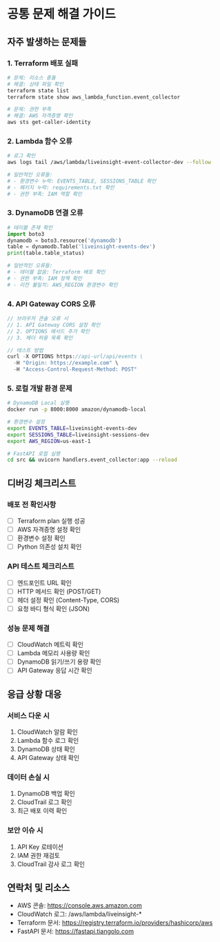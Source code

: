# 공통 문제 해결 가이드

## 자주 발생하는 문제들

### 1. Terraform 배포 실패
```bash
# 문제: 리소스 충돌
# 해결: 상태 파일 확인
terraform state list
terraform state show aws_lambda_function.event_collector

# 문제: 권한 부족
# 해결: AWS 자격증명 확인
aws sts get-caller-identity
```

### 2. Lambda 함수 오류
```bash
# 로그 확인
aws logs tail /aws/lambda/liveinsight-event-collector-dev --follow

# 일반적인 오류들:
# - 환경변수 누락: EVENTS_TABLE, SESSIONS_TABLE 확인
# - 패키지 누락: requirements.txt 확인
# - 권한 부족: IAM 역할 확인
```

### 3. DynamoDB 연결 오류
```python
# 테이블 존재 확인
import boto3
dynamodb = boto3.resource('dynamodb')
table = dynamodb.Table('liveinsight-events-dev')
print(table.table_status)

# 일반적인 오류들:
# - 테이블 없음: Terraform 배포 확인
# - 권한 부족: IAM 정책 확인
# - 리전 불일치: AWS_REGION 환경변수 확인
```

### 4. API Gateway CORS 오류
```javascript
// 브라우저 콘솔 오류 시
// 1. API Gateway CORS 설정 확인
// 2. OPTIONS 메서드 추가 확인
// 3. 헤더 허용 목록 확인

// 테스트 방법
curl -X OPTIONS https://api-url/api/events \
  -H "Origin: https://example.com" \
  -H "Access-Control-Request-Method: POST"
```

### 5. 로컬 개발 환경 문제
```bash
# DynamoDB Local 실행
docker run -p 8000:8000 amazon/dynamodb-local

# 환경변수 설정
export EVENTS_TABLE=liveinsight-events-dev
export SESSIONS_TABLE=liveinsight-sessions-dev
export AWS_REGION=us-east-1

# FastAPI 로컬 실행
cd src && uvicorn handlers.event_collector:app --reload
```

## 디버깅 체크리스트

### 배포 전 확인사항
- [ ] Terraform plan 실행 성공
- [ ] AWS 자격증명 설정 확인
- [ ] 환경변수 설정 확인
- [ ] Python 의존성 설치 확인

### API 테스트 체크리스트
- [ ] 엔드포인트 URL 확인
- [ ] HTTP 메서드 확인 (POST/GET)
- [ ] 헤더 설정 확인 (Content-Type, CORS)
- [ ] 요청 바디 형식 확인 (JSON)

### 성능 문제 해결
- [ ] CloudWatch 메트릭 확인
- [ ] Lambda 메모리 사용량 확인
- [ ] DynamoDB 읽기/쓰기 용량 확인
- [ ] API Gateway 응답 시간 확인

## 응급 상황 대응

### 서비스 다운 시
1. CloudWatch 알람 확인
2. Lambda 함수 로그 확인
3. DynamoDB 상태 확인
4. API Gateway 상태 확인

### 데이터 손실 시
1. DynamoDB 백업 확인
2. CloudTrail 로그 확인
3. 최근 배포 이력 확인

### 보안 이슈 시
1. API Key 로테이션
2. IAM 권한 재검토
3. CloudTrail 감사 로그 확인

## 연락처 및 리소스
- AWS 콘솔: https://console.aws.amazon.com
- CloudWatch 로그: /aws/lambda/liveinsight-*
- Terraform 문서: https://registry.terraform.io/providers/hashicorp/aws
- FastAPI 문서: https://fastapi.tiangolo.com